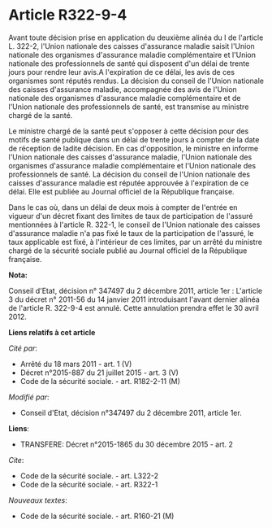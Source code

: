 # Article R322-9-4

Avant toute décision prise en application du deuxième alinéa du I de l'article L. 322-2, l'Union nationale des caisses
d'assurance maladie saisit l'Union nationale des organismes d'assurance maladie complémentaire et l'Union nationale des
professionnels de santé qui disposent d'un délai de trente jours pour rendre leur avis.A l'expiration de ce délai, les avis
de ces organismes sont réputés rendus. La décision du conseil de l'Union nationale des caisses d'assurance maladie,
accompagnée des avis de l'Union nationale des organismes d'assurance maladie complémentaire et de l'Union nationale des
professionnels de santé, est transmise au ministre chargé de la santé. 

Le ministre chargé de la santé peut s'opposer à cette décision pour des motifs de santé publique dans un délai de trente
jours à compter de la date de réception de ladite décision. En cas d'opposition, le ministre en informe l'Union nationale des
caisses d'assurance maladie, l'Union nationale des organismes d'assurance maladie complémentaire et l'Union nationale des
professionnels de santé. La décision du conseil de l'Union nationale des caisses d'assurance maladie est réputée approuvée à
l'expiration de ce délai. Elle est publiée au Journal officiel de la République française. 

Dans le cas où, dans un délai de deux mois à compter de l'entrée en vigueur d'un décret fixant des limites de taux de
participation de l'assuré mentionnées à l'article R. 322-1, le conseil de l'Union nationale des caisses d'assurance maladie
n'a pas fixé le taux de la participation de l'assuré, le taux applicable est fixé, à l'intérieur de ces limites, par un
arrêté du ministre chargé de la sécurité sociale publié au Journal officiel de la République française.

**Nota:**

Conseil d'Etat, décision n° 347497 du 2 décembre 2011, article 1er : L'article 3 du décret n° 2011-56 du 14 janvier 2011
introduisant l'avant dernier alinéa de l'article R. 322-9-4 est annulé. Cette annulation prendra effet le 30 avril 2012.

**Liens relatifs à cet article**

_Cité par_:

  - Arrêté du 18 mars 2011 - art. 1 (V)
  - Décret n°2015-887 du 21 juillet 2015 - art. 3 (V)
  - Code de la sécurité sociale. - art. R182-2-11 (M)

_Modifié par_:

  - Conseil d'Etat, décision n°347497 du 2 décembre 2011, article 1er.

**Liens**:

  - TRANSFERE: Décret n°2015-1865 du 30 décembre 2015 - art. 2

_Cite_:

  - Code de la sécurité sociale. - art. L322-2
  - Code de la sécurité sociale. - art. R322-1

_Nouveaux textes_:

  - Code de la sécurité sociale. - art. R160-21 (M)
